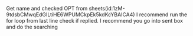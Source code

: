 Get name and checked OPT from sheets(id:1zM-9tdsbCMwqEdGILtiHE6WPUMCkpEk5kdKcYBAICA4) I recommend run the for loop from last line
check if replied. I recommend you go into sent box and do the searching

